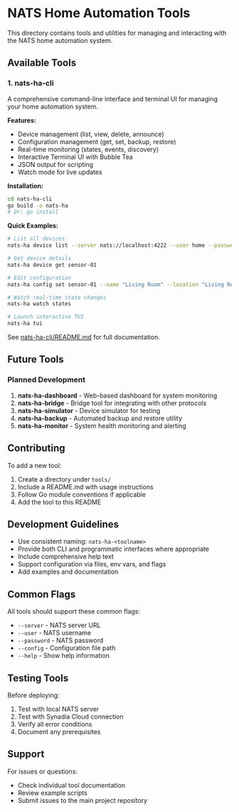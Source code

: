 # NATS Home Automation Tools

This directory contains tools and utilities for managing and interacting with the NATS home automation system.

## Available Tools

### 1. nats-ha-cli

A comprehensive command-line interface and terminal UI for managing your home automation system.

**Features:**
- Device management (list, view, delete, announce)
- Configuration management (get, set, backup, restore)
- Real-time monitoring (states, events, discovery)
- Interactive Terminal UI with Bubble Tea
- JSON output for scripting
- Watch mode for live updates

**Installation:**
```bash
cd nats-ha-cli
go build -o nats-ha
# Or: go install
```

**Quick Examples:**
```bash
# List all devices
nats-ha device list --server nats://localhost:4222 --user home --password changeme

# Get device details
nats-ha device get sensor-01

# Edit configuration
nats-ha config set sensor-01 --name "Living Room" --location "Living Room"

# Watch real-time state changes
nats-ha watch states

# Launch interactive TUI
nats-ha tui
```

See [nats-ha-cli/README.md](nats-ha-cli/README.md) for full documentation.

## Future Tools

### Planned Development

1. **nats-ha-dashboard** - Web-based dashboard for system monitoring
2. **nats-ha-bridge** - Bridge tool for integrating with other protocols
3. **nats-ha-simulator** - Device simulator for testing
4. **nats-ha-backup** - Automated backup and restore utility
5. **nats-ha-monitor** - System health monitoring and alerting

## Contributing

To add a new tool:

1. Create a directory under `tools/`
2. Include a README.md with usage instructions
3. Follow Go module conventions if applicable
4. Add the tool to this README

## Development Guidelines

- Use consistent naming: `nats-ha-<toolname>`
- Provide both CLI and programmatic interfaces where appropriate
- Include comprehensive help text
- Support configuration via files, env vars, and flags
- Add examples and documentation

## Common Flags

All tools should support these common flags:
- `--server` - NATS server URL
- `--user` - NATS username
- `--password` - NATS password
- `--config` - Configuration file path
- `--help` - Show help information

## Testing Tools

Before deploying:
1. Test with local NATS server
2. Test with Synadia Cloud connection
3. Verify all error conditions
4. Document any prerequisites

## Support

For issues or questions:
- Check individual tool documentation
- Review example scripts
- Submit issues to the main project repository
